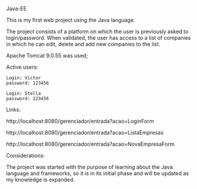 Java-EE


This is my first web project using the Java language.

The project consists of a platform on which the user is previously asked to login/password.
When validated, the user has access to a list of companies in which he can edit, delete and add new companies to the list.

Apache Tomcat 9.0.55 was used;


Active users:

    Login: Victor
    password: 123456
    
    Login: Stella
    password: 123456

Links:


  http://localhost:8080/gerenciador/entrada?acao=LoginForm
  
  
  http://localhost:8080/gerenciador/entrada?acao=ListaEmpresas
  
  
  http://localhost:8080/gerenciador/entrada?acao=NovaEmpresaForm
  

Considerations:

The project was started with the purpose of learning about the Java language and frameworks,
so it is in its initial phase and will be updated as my knowledge is expanded.
